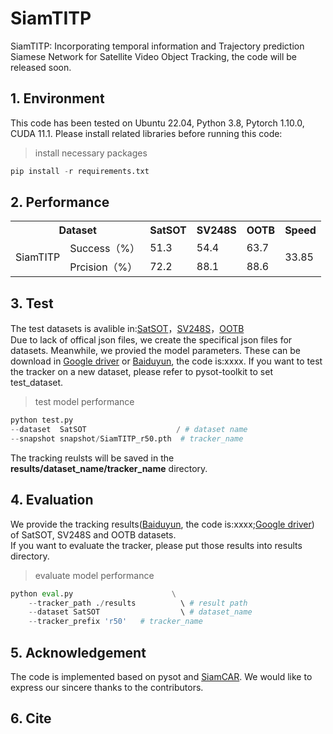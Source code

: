 # SiamTITP
SiamTITP: Incorporating temporal information and Trajectory prediction Siamese Network for Satellite Video Object Tracking, the code will be released soon.
## 1. Environment
This code has been tested on Ubuntu 22.04, Python 3.8, Pytorch 1.10.0, CUDA 11.1. Please install related libraries before running this code:
> install necessary packages
```python 
pip install -r requirements.txt
```
## 2. Performance 
<table>
  <!-- 表头 -->
  <tr>
    <th colspan="2">Dataset</th>
    <th>SatSOT</th>
    <th>SV248S</th>
    <th>OOTB</th>
    <th>Speed</th>
  </tr>
  
  <!-- 原始行 -->
  <tr>
    <td rowspan="2">SiamTITP</td>
    <td>Success（%）</td>
    <td>51.3</td>
    <td>54.4</td>
    <td>63.7</td>
    <td rowspan="2">33.85</td>
  </tr>
  
  <!-- 拆分行后的第二行 -->
  <tr>
    <!-- 注意：此处首列已被 rowspan 占用，无需重复 -->
    <td>Prcision（%）</td>
    <td>72.2</td>
    <td>88.1</td>
    <td>88.6</td>
    <!-- 注意：此处首列已被 rowspan 占用，无需重复 -->
  </tr>
  
</table>

## 3. Test
The test datasets is avalible in:[SatSOT](http://www.csu.cas.cn/gb/kybm/sjlyzx/gcxx_sjj/sjj_wxxl/202106/t20210607_6080256.html)，[SV248S](https://github.com/xdai-dlgvv/SV248S)，[OOTB](https://github.com/YZCU/OOTB) <br>
Due to lack of offical json files, we create the specifical json files for datasets. Meanwhile, we provied the model parameters. These can be download in [Google driver]() or [Baiduyun](), the code is:xxxx. If you want to test the tracker on a new dataset, please refer to pysot-toolkit to set test_dataset.
> test model performance
```python 
python test.py
--dataset  SatSOT                    / # dataset name
--snapshot snapshot/SiamTITP_r50.pth  # tracker_name
```
The tracking reulsts will be saved in the **results/dataset_name/tracker_name** directory.

## 4. Evaluation
We provide the tracking results([Baiduyun](), the code is:xxxx;[Google driver]()) of SatSOT, SV248S and OOTB datasets. <br>
If you want to evaluate the tracker, please put those results into results directory.
> evaluate model performance
```python 
python eval.py 	                    \
	--tracker_path ./results          \ # result path
	--dataset SatSOT                  \ # dataset_name
	--tracker_prefix 'r50'   # tracker_name
```
## 5. Acknowledgement
The code is implemented based on pysot and [SiamCAR](https://github.com/ohhhyeahhh/SiamCAR?tab=readme-ov-file#5-acknowledgement). We would like to express our sincere thanks to the contributors.

## 6. Cite





